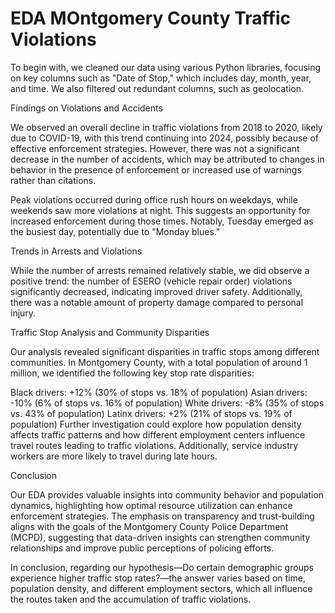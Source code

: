 # EDA MOntgomery County Traffic Violations
To begin with, we cleaned our data using various Python libraries, focusing on key columns such as "Date of Stop," which includes day, month, year, and time. We also filtered out redundant columns, such as geolocation.

Findings on Violations and Accidents

We observed an overall decline in traffic violations from 2018 to 2020, likely due to COVID-19, with this trend continuing into 2024, possibly because of effective enforcement strategies. However, there was not a significant decrease in the number of accidents, which may be attributed to changes in behavior in the presence of enforcement or increased use of warnings rather than citations.

Peak violations occurred during office rush hours on weekdays, while weekends saw more violations at night. This suggests an opportunity for increased enforcement during those times. Notably, Tuesday emerged as the busiest day, potentially due to "Monday blues."

Trends in Arrests and Violations

While the number of arrests remained relatively stable, we did observe a positive trend: the number of ESERO (vehicle repair order) violations significantly decreased, indicating improved driver safety. Additionally, there was a notable amount of property damage compared to personal injury.

Traffic Stop Analysis and Community Disparities

Our analysis revealed significant disparities in traffic stops among different communities. In Montgomery County, with a total population of around 1 million, we identified the following key stop rate disparities:

Black drivers: +12% (30% of stops vs. 18% of population)
Asian drivers: -10% (6% of stops vs. 16% of population)
White drivers: -8% (35% of stops vs. 43% of population)
Latinx drivers: +2% (21% of stops vs. 19% of population)
Further investigation could explore how population density affects traffic patterns and how different employment centers influence travel routes leading to traffic violations. Additionally, service industry workers are more likely to travel during late hours.

Conclusion

Our EDA provides valuable insights into community behavior and population dynamics, highlighting how optimal resource utilization can enhance enforcement strategies. The emphasis on transparency and trust-building aligns with the goals of the Montgomery County Police Department (MCPD), suggesting that data-driven insights can strengthen community relationships and improve public perceptions of policing efforts.

In conclusion, regarding our hypothesis—Do certain demographic groups experience higher traffic stop rates?—the answer varies based on time, population density, and different employment sectors, which all influence the routes taken and the accumulation of traffic violations.
